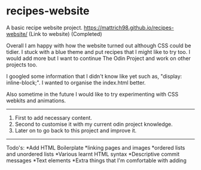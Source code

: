 # recipes-website
A basic recipe website project. 
https://mattrich98.github.io/recipes-website/ (Link to website)
(Completed) 

Overall I am happy with how the website turned out although CSS could be tidier. I stuck with a blue theme and put recipes that I might like to try too. I would add more but I want to continue The Odin Project and work on other projects too.  

I googled some information that I didn't know like yet such as, "display: inline-block;". I wanted to organise the index.html better.

Also sometime in the future I would like to try experimenting with CSS webkits and animations. 


---
1. First to add necessary content.
2. Second to customise it with my current odin project knowledge.
3. Later on to go back to this project and improve it. 

---
Todo's:
*Add HTML Boilerplate
*linking pages and images
*ordered lists and unordered lists
*Various learnt HTML syntax
*Descriptive commit messages
*Text elements
*Extra things that I'm comfortable with adding